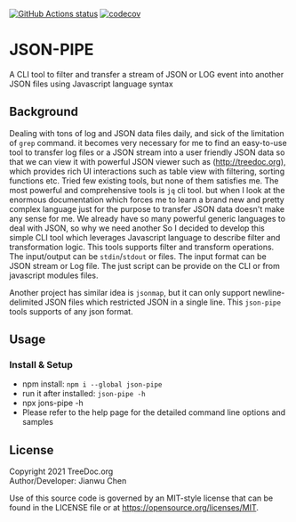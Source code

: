 <a href="https://github.com/treedoc/json-pipe"><img alt="GitHub Actions status" src="https://github.com/treedoc/json-pipe/workflows/Node%20CI/badge.svg"></a> [![codecov](https://codecov.io/gh/treedoc/json-pipe/branch/master/graph/badge.svg)](https://codecov.io/gh/treedoc/json-pipe)

# JSON-PIPE

A CLI tool to filter and transfer a stream of JSON or LOG event into another JSON files using Javascript language syntax

## Background

Dealing with tons of log and JSON data files daily, and sick of the limitation of `grep` command. it becomes very necessary for me to find an easy-to-use tool to transfer log files or a JSON stream into a user friendly JSON data so that we can view it with powerful JSON viewer such as (http://treedoc.org), which provides rich UI interactions such as table view with filtering, sorting functions etc. Tried few existing tools, but none of them satisfies me. The most powerful and comprehensive tools is `jq` cli tool. but when I look at the enormous documentation which forces me to learn a brand new and pretty complex language just for the purpose to transfer JSON data doesn't make any sense for me. We already have so many powerful generic languages to deal with JSON, so why we need another So I decided to develop this simple CLI tool which leverages Javascript language to describe filter and transformation logic. This tools supports filter and transform operations. The input/output can be `stdin`/`stdout` or files. The input format can be JSON stream or Log file. The just script can be provide on the CLI or from javascript modules files. 

Another project has similar idea is `jsonmap`, but it can only support newline-delimited JSON files which restricted JSON in a single line. This `json-pipe` tools supports of any json format.

## Usage

### Install & Setup
- npm install: `npm i --global json-pipe`
- run it after installed: `json-pipe -h`
- npx jons-pipe -h 
- Please refer to the help page for the detailed command line options and samples

## License

Copyright 2021 TreeDoc.org <BR>
Author/Developer: Jianwu Chen

Use of this source code is governed by an MIT-style license that can be found in the LICENSE file or at <https://opensource.org/licenses/MIT>.
